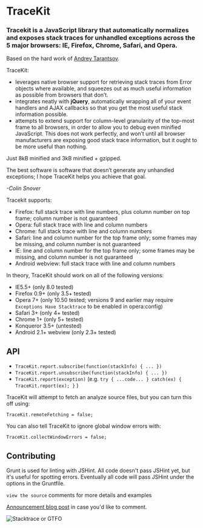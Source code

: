 TraceKit
========

### Tracekit is a JavaScript library that automatically normalizes and exposes stack traces for unhandled exceptions across the 5 major browsers: IE, Firefox, Chrome, Safari, and Opera. ###

Based on the hard work of [Andrey Tarantsov](http://www.tarantsov.com/).

TraceKit:

* leverages native browser support for retrieving stack traces from Error objects where available, and squeezes out as much useful information as possible from browsers that don’t. 
* integrates neatly with **jQuery**, automatically wrapping all of your event handlers and AJAX callbacks so that you get the most useful stack information possible.
* attempts to extend support for column-level granularity of the top-most frame to all browsers, in order to allow you to debug even minified JavaScript. This does not work perfectly, and won’t until all browser manufacturers are exposing good stack trace information, but it ought to be more useful than nothing.

Just 8kB minified and 3kB minified + gzipped.

The best software is software that doesn’t generate any unhandled exceptions; I hope TraceKit helps you achieve that goal.

*-Colin Snover*



Tracekit supports:

* Firefox:         full stack trace with line numbers, plus column number on top frame; column number is not guaranteed
* Opera:           full stack trace with line and column numbers
* Chrome:          full stack trace with line and column numbers
* Safari:          line and column number for the top frame only; some frames  may be missing, and column number is not guaranteed
* IE:              line and column number for the top frame only; some frames may be missing, and column number is not guaranteed
* Android webview: full stack trace with line and column numbers

In theory, TraceKit should work on all of the following versions:

* IE5.5+ (only 8.0 tested)
* Firefox 0.9+ (only 3.5+ tested)
* Opera 7+ (only 10.50 tested; versions 9 and earlier may require `Exceptions Have Stacktrace` to be enabled in opera:config)
* Safari 3+ (only 4+ tested)
* Chrome 1+ (only 5+ tested)
* Konqueror 3.5+ (untested)
* Android 2.1+ webview (only 2.3+ tested)

## API 

*   `TraceKit.report.subscribe(function(stackInfo) { ... })`
*   `TraceKit.report.unsubscribe(function(stackInfo) { ... })`
*   `TraceKit.report(exception)`  (e.g. `try { ...code... } catch(ex) { TraceKit.report(ex); }` )

TraceKit will attempt to fetch an analyze source files, but you can turn this off using:

    TraceKit.remoteFetching = false;

You can also tell TraceKit to ignore global window errors with:

    TraceKit.collectWindowErrors = false;

## Contributing

Grunt is used for linting with JSHint. All code doesn't pass JSHint yet, but it's useful for spotting errors. Eventually all code will pass JSHint under the options in the Gruntfile.

`view the source` comments for more details and examples

[Announcement blog post](http://zetafleet.com/blog/improve-javascript-error-reporting-with-tracekit) in case you'd like to comment.



![Stacktrace or GTFO](http://i.imgur.com/jacoj.jpg)

